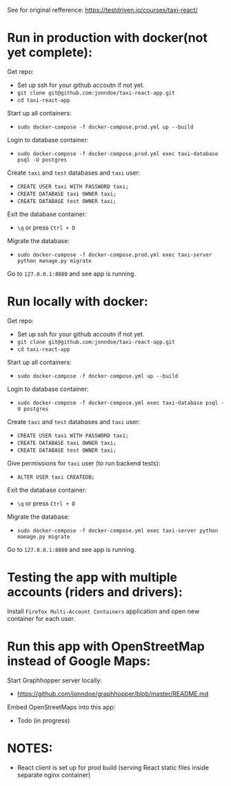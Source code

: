 
See for original refference:
https://testdriven.io/courses/taxi-react/

# Run in production with docker(not yet complete):

Get repo:
- Set up ssh for your github accoutn if not yet.
- `git clone git@github.com:jonndoe/taxi-react-app.git`
- `cd taxi-react-app`

Start up all containers:
- `sudo docker-compose -f docker-compose.prod.yml up --build`

Login to database container:
- `sudo docker-compose -f docker-compose.prod.yml exec taxi-database psql -U postgres`

Create `taxi` and `test` databases and `taxi` user:
- `CREATE USER taxi WITH PASSWORD taxi;`
- `CREATE DATABASE taxi OWNER taxi;`
- `CREATE DATABASE test OWNER taxi;`

Exit the database container:
- `\q` or press `Ctrl + D`

Migrate the database:
- `sudo docker-compose -f docker-compose.prod.yml exec taxi-server python manage.py migrate`

Go to `127.0.0.1:8080` and see app is running.



# Run locally with docker:

Get repo:
- Set up ssh for your github accoutn if not yet.
- `git clone git@github.com:jonndoe/taxi-react-app.git`
- `cd taxi-react-app`

Start up all containers:
- `sudo docker-compose -f docker-compose.yml up --build`

Login to database container:
- `sudo docker-compose -f docker-compose.yml exec taxi-database psql -U postgres`

Create `taxi` and `test` databases and `taxi` user:
- `CREATE USER taxi WITH PASSWORD taxi;`
- `CREATE DATABASE taxi OWNER taxi;`
- `CREATE DATABASE test OWNER taxi;`

Give permissions for `taxi` user (to run backend tests):
- `ALTER USER taxi CREATEDB;`

Exit the database container:
- `\q` or press `Ctrl + D`

Migrate the database:
- `sudo docker-compose -f docker-compose.yml exec taxi-server python manage.py migrate`

Go to `127.0.0.1:8080` and see app is running.


# Testing the app with multiple accounts (riders and drivers):

Install `Firefox Multi-Account Containers` application and open new container for each user.

# Run this app with OpenStreetMap instead of Google Maps:

Start Graphhopper server locally:

- https://github.com/jonndoe/graphhopper/blob/master/README.md

Embed OpenStreetMaps into this app:
- Todo (in progress)


# NOTES:

- React client is set up for prod build (serving React static files inside separate nginx container)





